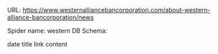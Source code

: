 URL: https://www.westernalliancebancorporation.com/about-western-alliance-bancorporation/news

Spider name: western
DB Schema:

date
title
link
content
